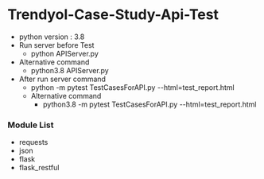 # Trendyol-Case-Study-Api-Test

- python version : 3.8
- Run server before Test
  - python APIServer.py
- Alternative command
  - python3.8 APIServer.py
- After run server command
  - python -m pytest TestCasesForAPI.py --html=test_report.html
  - Alternative command
    - python3.8 -m pytest TestCasesForAPI.py --html=test_report.html

### Module List
- requests
- json
- flask
- flask_restful
